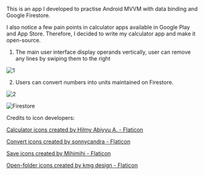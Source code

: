 This is an app I developed to practise Android MVVM with data binding and Google Firestore.

I also notice a few pain points in calculator apps available in Google Play and App Store. Therefore, I decided to write my calculator app and make it open-source.

1. The main user interface display operands vertically, user can remove any lines by swiping them to the right

![1](https://github.com/wanlok/wanlok-calculator-kotlin/assets/48524179/6681f75e-1bf3-4004-98c1-aa23ca264575)

2. Users can convert numbers into units maintained on Firestore.

![2](https://github.com/wanlok/wanlok-calculator-kotlin/assets/48524179/a0ecd1ec-2878-413c-9cd2-b61b9d5fd92c)

![Firestore](https://github.com/wanlok/wanlok-calculator-kotlin/assets/48524179/40ff23fb-42b6-4f71-a93f-68886643432a)

Credits to icon developers:

<a href="https://www.flaticon.com/free-icons/calculator" title="calculator icons">Calculator icons created by Hilmy Abiyyu A. - Flaticon</a>

<a href="https://www.flaticon.com/free-icons/convert" title="convert icons">Convert icons created by sonnycandra - Flaticon</a>

<a href="https://www.flaticon.com/free-icons/save" title="save icons">Save icons created by Mihimihi - Flaticon</a>

<a href="https://www.flaticon.com/free-icons/open-folder" title="open-folder icons">Open-folder icons created by kmg design - Flaticon</a>

